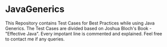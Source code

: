 # JavaGenerics
This Repository contains Test Cases for Best Practices while using Java Generics. The Test Cases are divided based on Joshua Bloch's Book - "Effective Java". Every impotant line is commented and explained. Feel free to contact me if any queries.
